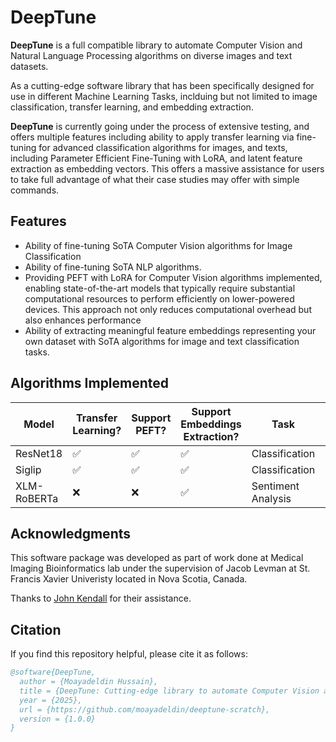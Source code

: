 # DeepTune

**DeepTune** is a full compatible library to automate Computer Vision and Natural Language Processing algorithms on diverse images and text datasets.

As a cutting-edge software library that has been specifically designed for use in different Machine Learning Tasks, inclduing but not limited to image classification, transfer learning, and embedding extraction. 

**DeepTune** is currently going under the process of extensive testing, and offers multiple features including ability to apply transfer learning via fine-tuning for advanced classification algorithms for images, and texts, including Parameter Efficient Fine-Tuning with LoRA, and latent feature extraction as embedding vectors. This offers a massive assistance for users to take full advantage of what their case studies may offer with simple commands.

## Features

- Ability of fine-tuning SoTA Computer Vision algorithms for Image Classification
- Ability of fine-tuning SoTA NLP algorithms.
- Providing PEFT with LoRA for Computer Vision algorithms implemented, enabling state-of-the-art models that typically require substantial computational resources to perform efficiently on lower-powered devices. This approach not only reduces computational overhead but also enhances performance
- Ability of extracting meaningful feature embeddings representing your own dataset with SoTA algorithms for image and text classification tasks.

## Algorithms Implemented

| Model         | Transfer Learning? | Support PEFT? | Support Embeddings Extraction? | Task                | Modality |
|---------------|--------------------|---------------|-------------------------------|---------------------|----------|
| ResNet18      | ✅                 | ✅            | ✅                            | Classification      | Image    |
| Siglip        | ✅                 | ✅            | ✅                            | Classification      | Image    |
| XLM-RoBERTa   | ❌                 | ❌            | ✅                            | Sentiment Analysis  | Text     |


## Acknowledgments
This software package was developed as part of work done at Medical Imaging Bioinformatics lab under the supervision of Jacob Levman at St. Francis Xavier Univeristy located in Nova Scotia, Canada.


Thanks to [John Kendall](https://github.com/johnkxl) for their assistance.


## Citation

If you find this repository helpful, please cite it as follows:


```bibtex
@software{DeepTune,
  author = {Moayadeldin Hussain},
  title = {DeepTune: Cutting-edge library to automate Computer Vision and Natural Language Processing algorithms.},
  year = {2025},
  url = {https://github.com/moayadeldin/deeptune-scratch},
  version = {1.0.0}
}
